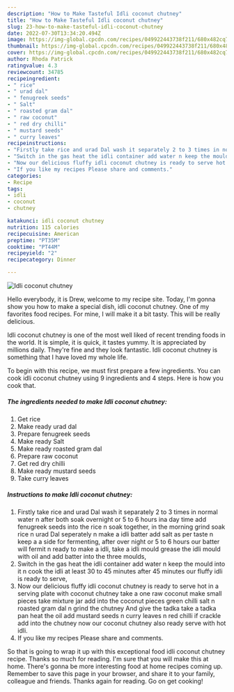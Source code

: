 ```yaml
---
description: "How to Make Tasteful Idli coconut chutney"
title: "How to Make Tasteful Idli coconut chutney"
slug: 23-how-to-make-tasteful-idli-coconut-chutney
date: 2022-07-30T13:34:20.494Z
image: https://img-global.cpcdn.com/recipes/049922443738f211/680x482cq70/idli-coconut-chutney-recipe-main-photo.jpg
thumbnail: https://img-global.cpcdn.com/recipes/049922443738f211/680x482cq70/idli-coconut-chutney-recipe-main-photo.jpg
cover: https://img-global.cpcdn.com/recipes/049922443738f211/680x482cq70/idli-coconut-chutney-recipe-main-photo.jpg
author: Rhoda Patrick
ratingvalue: 4.3
reviewcount: 34785
recipeingredient:
- " rice"
- " urad dal"
- " fenugreek seeds"
- " Salt"
- " roasted gram dal"
- " raw coconut"
- " red dry chilli"
- " mustard seeds"
- " curry leaves"
recipeinstructions:
- "Firstly take rice and urad Dal wash it separately 2 to 3 times in normal water n after both soak overnight or 5 to 6 hours ina day time add fenugreek seeds into the rice n soak together, in the morning grind soak rice n urad Dal seperately n make a idli batter add salt as per taste n keep a a side for fermenting, after over night or 5 to 6 hours our batter will fermit n ready to make a idli, take a idli mould grease the idli mould with oil and add batter into the three moulds,"
- "Switch in the gas heat the idli container add water n keep the mould into it n cook the idli at least 30 to 45 minutes after 45 minutes our fluffy idli is ready to serve,"
- "Now our delicious fluffy idli coconut chutney is ready to serve hot in a serving plate with coconut chutney take a one raw coconut make small pieces take mixture jar add into the coconut pieces green chilli salt n roasted gram dal n grind the chutney And give the tadka take a tadka pan heat the oil add mustard seeds n curry leaves n red chilli if crackle add into the chutney now our coconut chutney also ready serve with hot idli."
- "If you like my recipes Please share and comments."
categories:
- Recipe
tags:
- idli
- coconut
- chutney

katakunci: idli coconut chutney 
nutrition: 115 calories
recipecuisine: American
preptime: "PT35M"
cooktime: "PT44M"
recipeyield: "2"
recipecategory: Dinner

---
```



![Idli coconut chutney](https://img-global.cpcdn.com/recipes/049922443738f211/680x482cq70/idli-coconut-chutney-recipe-main-photo.jpg)

Hello everybody, it is Drew, welcome to my recipe site. Today, I'm gonna show you how to make a special dish, idli coconut chutney. One of my favorites food recipes. For mine, I will make it a bit tasty. This will be really delicious.

Idli coconut chutney is one of the most well liked of recent trending foods in the world. It is simple, it is quick, it tastes yummy. It is appreciated by millions daily. They're fine and they look fantastic. Idli coconut chutney is something that I have loved my whole life.




To begin with this recipe, we must first prepare a few ingredients. You can cook idli coconut chutney using 9 ingredients and 4 steps. Here is how you cook that.

<!--inarticleads1-->

##### The ingredients needed to make Idli coconut chutney:

1. Get  rice
1. Make ready  urad dal
1. Prepare  fenugreek seeds
1. Make ready  Salt
1. Make ready  roasted gram dal
1. Prepare  raw coconut
1. Get  red dry chilli
1. Make ready  mustard seeds
1. Take  curry leaves




<!--inarticleads2-->

##### Instructions to make Idli coconut chutney:

1. Firstly take rice and urad Dal wash it separately 2 to 3 times in normal water n after both soak overnight or 5 to 6 hours ina day time add fenugreek seeds into the rice n soak together, in the morning grind soak rice n urad Dal seperately n make a idli batter add salt as per taste n keep a a side for fermenting, after over night or 5 to 6 hours our batter will fermit n ready to make a idli, take a idli mould grease the idli mould with oil and add batter into the three moulds,
1. Switch in the gas heat the idli container add water n keep the mould into it n cook the idli at least 30 to 45 minutes after 45 minutes our fluffy idli is ready to serve,
1. Now our delicious fluffy idli coconut chutney is ready to serve hot in a serving plate with coconut chutney take a one raw coconut make small pieces take mixture jar add into the coconut pieces green chilli salt n roasted gram dal n grind the chutney And give the tadka take a tadka pan heat the oil add mustard seeds n curry leaves n red chilli if crackle add into the chutney now our coconut chutney also ready serve with hot idli.
1. If you like my recipes Please share and comments.




So that is going to wrap it up with this exceptional food idli coconut chutney recipe. Thanks so much for reading. I'm sure that you will make this at home. There's gonna be more interesting food at home recipes coming up. Remember to save this page in your browser, and share it to your family, colleague and friends. Thanks again for reading. Go on get cooking!
